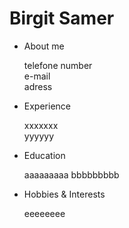 # Birgit Samer

- About me 
  
  telefone number  
  e-mail   
  adress
  
- Experience

  xxxxxxx  
  yyyyyy
  
- Education

  aaaaaaaaa
  bbbbbbbbb 
 
- Hobbies & Interests

  eeeeeeee  
 
 
